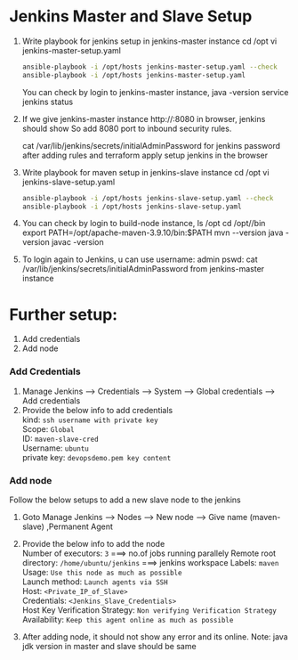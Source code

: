 # Jenkins Master and Slave Setup


1. Write playbook for jenkins setup in jenkins-master instance
   cd /opt
   vi jenkins-master-setup.yaml

   ```sh
   ansible-playbook -i /opt/hosts jenkins-master-setup.yaml --check
   ansible-playbook -i /opt/hosts jenkins-master-setup.yaml
   ```
   You can check by login to jenkins-master instance,
   java -version
   service jenkins status

2. If we give jenkins-master instance http://<public-ip>:8080 in browser, jenkins should show
   So add 8080 port to inbound security rules.

   cat /var/lib/jenkins/secrets/initialAdminPassword for jenkins password after adding rules and terraform apply
   setup jenkins in the browser


3. Write playbook for maven setup in jenkins-slave instance
   cd /opt
   vi jenkins-slave-setup.yaml

   ```sh
   ansible-playbook -i /opt/hosts jenkins-slave-setup.yaml --check
   ansible-playbook -i /opt/hosts jenkins-slave-setup.yaml
   ```

4. You can check by login to build-node instance,
   ls /opt
   cd /opt/<apache-maven-dir>/bin
   export PATH=/opt/apache-maven-3.9.10/bin:$PATH
   mvn --version
   java -version
   javac -version

5. To login again to Jenkins, u can use 
   username: admin
   pswd: cat  /var/lib/jenkins/secrets/initialAdminPassword from jenkins-master instance

# Further setup:

1. Add credentials 
2. Add node
   
### Add Credentials 
1. Manage Jenkins --> Credentials --> System --> Global credentials --> Add credentials
2. Provide the below info to add credentials   
   kind: `ssh username with private key`  
   Scope: `Global`     
   ID: `maven-slave-cred`    
   Username: `ubuntu`  
   private key: `devopsdemo.pem key content`  

### Add node 
   Follow the below setups to add a new slave node to the jenkins 
1. Goto Manage Jenkins --> Nodes  --> New node --> Give name (maven-slave) ,Permanent Agent    
2. Provide the below info to add the node   
   Number of executors: `3`   ===> no.of jobs running parallely
   Remote root directory: `/home/ubuntu/jenkins`  ===> jenkins workspace
   Labels: `maven`  
   Usage: `Use this node as much as possible`  
   Launch method: `Launch agents via SSH`  
        Host: `<Private_IP_of_Slave>`  
        Credentials: `<Jenkins_Slave_Credentials>`     
        Host Key Verification Strategy: `Non verifying Verification Strategy`     
   Availability: `Keep this agent online as much as possible`  

3. After adding node, it should not show any error and its online.
   Note: java jdk version in master and slave should be same


